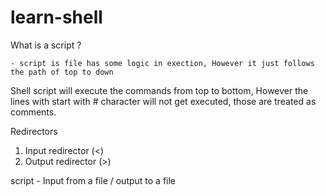 # learn-shell

What is a script ?

    - script is file has some logic in exection, However it just follows the path of top to down 

Shell script will execute the commands from top to bottom, However the lines with start with # character will not get executed, those are treated as comments.


Redirectors 

1. Input redirector (<)
2. Output redirector (>)

script - Input from a file / output to a file



